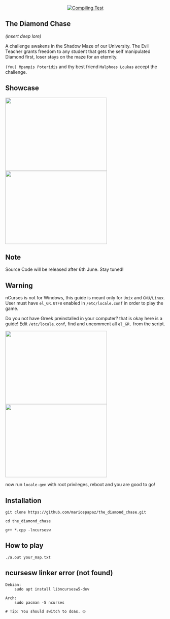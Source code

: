<div align="center">

[![Compiling Test](https://github.com/mariospapaz/the_diamond_chase/actions/workflows/compile_test.yml/badge.svg)](https://github.com/mariospapaz/the_diamond_chase/actions/workflows/compile_test.yml)

</div>

## The Diamond Chase
*(insert deep lore)*


A challenge awakens in the Shadow Maze of our University.
The Evil Teacher grants freedom to any student that gets the self manipulated Diamond first, loser stays on the maze for an eternity.

`(You) Mpampis Poteridis` and thy best friend  `Malphoes Loukas`  accept the challenge.

## Showcase
<img src="/.github/map1.png" width=320 height=230>
<img src="/.github/map2.png" width=320 height=230>

## Note
Source Code will be released after 6th June. Stay tuned!


## Warning
nCurses is not for Windows, this guide is meant only for `Unix` and `GNU/Linux`.
User must have `el_GR.UTF8` enabled in `/etc/locale.conf` in order to play the game.

Do you not have Greek preinstalled in your computer? that is okay here is a guide!
Edit `/etc/locale.conf`, find and uncomment all `el_GR.` from the script.


<img src="/.github/guide1.png" width=320 height=230>
<img src="/.github/guide2.png" width=320 height=230>

now run `locale-gen` with root privileges, reboot and you are good to go!



## Installation
```shell
git clone https://github.com/mariospapaz/the_diamond_chase.git 

cd the_diamond_chase

g++ *.cpp -lncursesw
```

## How to play
`./a.out your_map.txt`

## ncursesw linker error (not found)
```shell
Debian:
    sudo apt install libncursesw5-dev

Arch:
    sudo pacman -S ncurses

# Tip: You should switch to doas. 🙄
```
